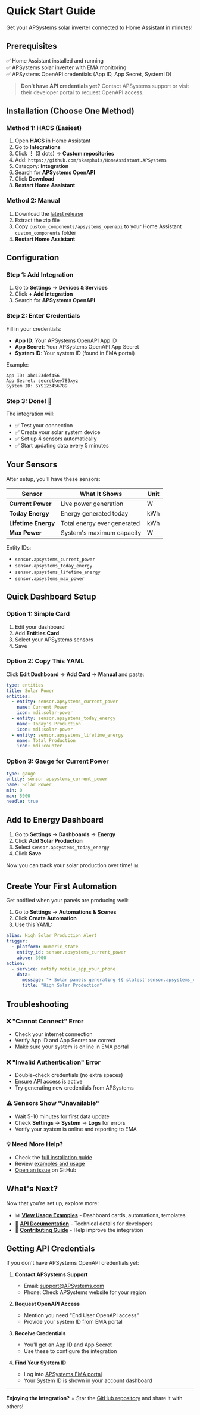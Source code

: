 # Quick Start Guide

Get your APSystems solar inverter connected to Home Assistant in minutes!

## Prerequisites

✅ Home Assistant installed and running  
✅ APSystems solar inverter with EMA monitoring  
✅ APSystems OpenAPI credentials (App ID, App Secret, System ID)  

> **Don't have API credentials yet?** Contact APSystems support or visit their developer portal to request OpenAPI access.

## Installation (Choose One Method)

### Method 1: HACS (Easiest)

1. Open **HACS** in Home Assistant
2. Go to **Integrations**
3. Click **⋮** (3 dots) → **Custom repositories**
4. Add: `https://github.com/skamphuis/HomeAssistant.APSystems`
5. Category: **Integration**
6. Search for **APSystems OpenAPI**
7. Click **Download**
8. **Restart Home Assistant**

### Method 2: Manual

1. Download the [latest release](https://github.com/skamphuis/HomeAssistant.APSystems/releases)
2. Extract the zip file
3. Copy `custom_components/apsystems_openapi` to your Home Assistant `custom_components` folder
4. **Restart Home Assistant**

## Configuration

### Step 1: Add Integration

1. Go to **Settings** → **Devices & Services**
2. Click **+ Add Integration** 
3. Search for **APSystems OpenAPI**

### Step 2: Enter Credentials

Fill in your credentials:

- **App ID**: Your APSystems OpenAPI App ID
- **App Secret**: Your APSystems OpenAPI App Secret
- **System ID**: Your system ID (found in EMA portal)

Example:
```
App ID: abc123def456
App Secret: secretkey789xyz
System ID: SYS123456789
```

### Step 3: Done! 🎉

The integration will:
- ✅ Test your connection
- ✅ Create your solar system device
- ✅ Set up 4 sensors automatically
- ✅ Start updating data every 5 minutes

## Your Sensors

After setup, you'll have these sensors:

| Sensor | What It Shows | Unit |
|--------|---------------|------|
| **Current Power** | Live power generation | W |
| **Today Energy** | Energy generated today | kWh |
| **Lifetime Energy** | Total energy ever generated | kWh |
| **Max Power** | System's maximum capacity | W |

Entity IDs:
- `sensor.apsystems_current_power`
- `sensor.apsystems_today_energy`
- `sensor.apsystems_lifetime_energy`
- `sensor.apsystems_max_power`

## Quick Dashboard Setup

### Option 1: Simple Card

1. Edit your dashboard
2. Add **Entities Card**
3. Select your APSystems sensors
4. Save

### Option 2: Copy This YAML

Click **Edit Dashboard** → **Add Card** → **Manual** and paste:

```yaml
type: entities
title: Solar Power
entities:
  - entity: sensor.apsystems_current_power
    name: Current Power
    icon: mdi:solar-power
  - entity: sensor.apsystems_today_energy
    name: Today's Production
    icon: mdi:solar-power
  - entity: sensor.apsystems_lifetime_energy
    name: Total Production
    icon: mdi:counter
```

### Option 3: Gauge for Current Power

```yaml
type: gauge
entity: sensor.apsystems_current_power
name: Solar Power
min: 0
max: 5000
needle: true
```

## Add to Energy Dashboard

1. Go to **Settings** → **Dashboards** → **Energy**
2. Click **Add Solar Production**
3. Select `sensor.apsystems_today_energy`
4. Click **Save**

Now you can track your solar production over time! 📊

## Create Your First Automation

Get notified when your panels are producing well:

1. Go to **Settings** → **Automations & Scenes**
2. Click **Create Automation**
3. Use this YAML:

```yaml
alias: High Solar Production Alert
trigger:
  - platform: numeric_state
    entity_id: sensor.apsystems_current_power
    above: 3000
action:
  - service: notify.mobile_app_your_phone
    data:
      message: "☀️ Solar panels generating {{ states('sensor.apsystems_current_power') }}W!"
      title: "High Solar Production"
```

## Troubleshooting

### ❌ "Cannot Connect" Error
- Check your internet connection
- Verify App ID and App Secret are correct
- Make sure your system is online in EMA portal

### ❌ "Invalid Authentication" Error
- Double-check credentials (no extra spaces)
- Ensure API access is active
- Try generating new credentials from APSystems

### ⚠️ Sensors Show "Unavailable"
- Wait 5-10 minutes for first data update
- Check **Settings** → **System** → **Logs** for errors
- Verify your system is online and reporting to EMA

### 💡 Need More Help?
- Check the [full installation guide](INSTALLATION.md)
- Review [examples and usage](EXAMPLES.md)
- [Open an issue](https://github.com/skamphuis/HomeAssistant.APSystems/issues) on GitHub

## What's Next?

Now that you're set up, explore more:

- 📊 **[View Usage Examples](EXAMPLES.md)** - Dashboard cards, automations, templates
- 🔧 **[API Documentation](API.md)** - Technical details for developers
- 🤝 **[Contributing Guide](CONTRIBUTING.md)** - Help improve the integration

## Getting API Credentials

If you don't have APSystems OpenAPI credentials yet:

1. **Contact APSystems Support**
   - Email: support@APSystems.com
   - Phone: Check APSystems website for your region

2. **Request OpenAPI Access**
   - Mention you need "End User OpenAPI access"
   - Provide your system ID from EMA portal

3. **Receive Credentials**
   - You'll get an App ID and App Secret
   - Use these to configure the integration

4. **Find Your System ID**
   - Log into [APSystems EMA portal](https://ema.apsystemsema.com)
   - Your System ID is shown in your account dashboard

---

**Enjoying the integration?** ⭐ Star the [GitHub repository](https://github.com/skamphuis/HomeAssistant.APSystems) and share it with others!
